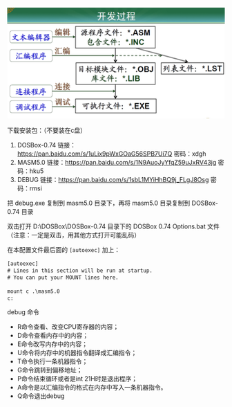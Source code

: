 <img src="./asserts/汇编开发过程.png" ></img>

下载安装包：（不要装在c盘）

1. DOSBox-0.74 链接：https://pan.baidu.com/s/1uLix9pWxGOaG56SPB7Ui7Q 密码：xdgh
2. MASM5.0 链接：https://pan.baidu.com/s/1N9AuoJyYfqZ59uJxRV43jg 密码：hku5
3. DEBUG 链接：https://pan.baidu.com/s/1sbL1MYiHhBQ9j_FLgJ8Osg 密码：rmsi  

把 debug.exe 复制到 masm5.0 目录下，再将 masm5.0 目录复制到 DOSBox-0.74 目录

双击打开 D:\DOSBox\DOSBox-0.74 目录下的 DOSBox 0.74 Options.bat 文件（注意：一定是双击，用其他方式打开可能乱码）

在本配置文件最后面的 `[autoexec]` 加上：
```
[autoexec]
# Lines in this section will be run at startup.
# You can put your MOUNT lines here.

mount c .\masm5.0
c:
```
debug 命令
- R命令查看、改变CPU寄存器的内容；
- D命令查看内存中的内容；
- E命令改写内存中的内容；
- U命令将内存中的机器指令翻译成汇编指令；
- T命令执行一条机器指令；
- G命令跳转到偏移地址；
- P命令结束循环或者是int 21H时是退出程序；
- A命令是以汇编指令的格式在内存中写入一条机器指令。
- Q命令退出debug
